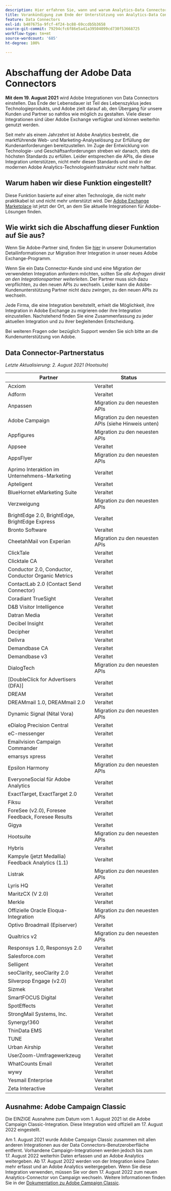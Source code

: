 ```yaml
---
description: Hier erfahren Sie, wann und warum Analytics-Data Connectors nicht mehr unterstützt werden.
title: Vorankündigung zum Ende der Unterstützung von Analytics-Data Connectors
feature: Data Connectors
exl-id: b407675a-9fcf-4f24-bc88-69ccdb5b3658
source-git-commit: 79294cfc6f86e5a41a39504099cd730f53668725
workflow-type: tm+mt
source-wordcount: '685'
ht-degree: 100%

---
```


# Abschaffung der Adobe Data Connectors

**Mit dem 19. August 2021** wird Adobe Integrationen von Data Connectors einstellen. Das Ende der Lebensdauer ist Teil des Lebenszyklus jedes Technologieprodukts, und Adobe zielt darauf ab, den Übergang für unsere Kunden und Partner so nahtlos wie möglich zu gestalten. Viele dieser Integrationen sind über Adobe Exchange verfügbar und können weiterhin genutzt werden.

Seit mehr als einem Jahrzehnt ist Adobe Analytics bestrebt, die marktführende Web- und Marketing-Analyselösung zur Erfüllung der Kundenanforderungen bereitzustellen. Im Zuge der Entwicklung von Technologie- und Geschäftsanforderungen streben wir danach, stets die höchsten Standards zu erfüllen.  Leider entsprechen die APIs, die diese Integration unterstützen, nicht mehr diesen Standards und sind in der modernen Adobe Analytics-Technologieinfrastruktur nicht mehr haltbar.

## Warum haben wir diese Funktion eingestellt?

Diese Funktion basierte auf einer alten Technologie, die nicht mehr praktikabel ist und nicht mehr unterstützt wird. Der [Adobe Exchange Marketplace](https://exchange.adobe.com/experiencecloud.analytics.html#product) ist jetzt der Ort, an dem Sie aktuelle Integrationen für Adobe-Lösungen finden.

## Wie wirkt sich die Abschaffung dieser Funktion auf Sie aus?

Wenn Sie Adobe-Partner sind, finden Sie [hier](https://adobeexchangeec.zendesk.com/hc/de-de/articles/360003867071-Adobe-Analytics-Integration-Tools) in unserer Dokumentation Detailinformationen zur Migration Ihrer Integration in unser neues Adobe Exchange-Programm.

Wenn Sie ein Data Connector-Kunde sind und eine Migration der verwendeten Integration anfordern möchten, sollten Sie *alle Anfragen direkt an den Integrationspartner weiterleiten*. Der Partner muss sich dazu verpflichten, zu den neuen APIs zu wechseln. Leider kann die Adobe-Kundenunterstützung Partner nicht dazu zwingen, zu den neuen APIs zu wechseln.

Jede Firma, die eine Integration bereitstellt, erhielt die Möglichkeit, ihre Integration in Adobe Exchange zu migrieren oder ihre Integration einzustellen. Nachstehend finden Sie eine Zusammenfassung zu jeder aktuellen Integration und zu ihrer begleitenden Entscheidung.

Bei weiteren Fragen oder bezüglich Support wenden Sie sich bitte an die Kundenunterstützung von Adobe.

## Data Connector-Partnerstatus

*Letzte Aktualisierung: 2. August 2021 (Hootsuite)*

| Partner | Status |
| --- | --- |
| Acxiom | Veraltet |
| Adform | Veraltet |
| Anpassen | Migration zu den neuesten APIs |
| Adobe Campaign | Migration zu den neuesten APIs (siehe Hinweis unten) |
| Appfigures | Migration zu den neuesten APIs |
| Appsee | Veraltet |
| AppsFlyer | Migration zu den neuesten APIs |
| Aprimo Interaktion im Unternehmens-Marketing | Veraltet |
| Apteligent | Veraltet |
| BlueHornet eMarketing Suite | Veraltet |
| Verzweigung | Migration zu den neuesten APIs |
| BrightEdge 2.0, BrightEdge, BrightEdge Express | Veraltet |
| Bronto Software | Veraltet |
| CheetahMail von Experian | Migration zu den neuesten APIs |
| ClickTale | Veraltet |
| Clicktale CA | Veraltet |
| Conductor 2.0, Conductor, Conductor Organic Metrics | Veraltet |
| ContactLab 2.0 (Contact Send Connector) | Veraltet |
| Coradiant TrueSight | Veraltet |
| D&amp;B Visitor Intelligence | Veraltet |
| Datran Media | Veraltet |
| Decibel Insight | Veraltet |
| Decipher | Veraltet |
| Delivra | Veraltet |
| Demandbase CA | Veraltet |
| Demandbase v3 | Veraltet |
| DialogTech | Migration zu den neuesten APIs |
| [DoubleClick for Advertisers (DFA)] | Veraltet |
| DREAM | Veraltet |
| DREAMmail 1.0, DREAMmail 2.0 | Veraltet |
| Dynamic Signal (Nital Vora) | Migration zu den neuesten APIs |
| eDialog Precision Central | Veraltet |
| eC-messenger | Veraltet |
| Emailvision Campaign Commander | Veraltet |
| emarsys xpress | Veraltet |
| Epsilon Harmony | Migration zu den neuesten APIs |
| EveryoneSocial für Adobe Analytics | Veraltet |
| ExactTarget, ExactTarget 2.0 | Veraltet |
| Fiksu | Veraltet |
| ForeSee (v2.0), Foresee Feedback, Foresee Results | Veraltet |
| Gigya | Veraltet |
| Hootsuite | Migration zu den neuesten APIs |
| Hybris | Veraltet |
| Kampyle (jetzt Medallia) Feedback Analytics (1.1) | Veraltet |
| Listrak | Migration zu den neuesten APIs |
| Lyris HQ | Veraltet |
| MaritzCX (V 2.0) | Veraltet |
| Merkle | Veraltet |
| Offizielle Oracle Eloqua-Integration | Migration zu den neuesten APIs |
| Optivo Broadmail (Episerver) | Veraltet |
| Qualtrics v2 | Migration zu den neuesten APIs |
| Responsys 1.0, Responsys 2.0 | Veraltet |
| Salesforce.com | Veraltet |
| Selligent | Veraltet |
| seoClarity, seoClarity 2.0 | Veraltet |
| Silverpop Engage (v2.0) | Veraltet |
| Sizmek | Veraltet |
| SmartFOCUS Digital | Veraltet |
| SpotEffects | Veraltet |
| StrongMail Systems, Inc. | Veraltet |
| Synergy!360 | Veraltet |
| ThinData EMS | Veraltet |
| TUNE | Veraltet |
| Urban Airship | Veraltet |
| UserZoom-Umfragewerkzeug | Veraltet |
| WhatCounts Email | Veraltet |
| wywy | Veraltet |
| Yesmail Enterprise | Veraltet |
| Zeta Interactive | Veraltet |

## Ausnahme: Adobe Campaign Classic

Die EINZIGE Ausnahme zum Datum vom 1. August 2021 ist die Adobe Campaign Classic-Integration. Diese Integration wird offiziell am 17. August 2022 eingestellt.

Am 1. August 2021 wurde Adobe Campaign Classic zusammen mit allen anderen Integrationen aus der Data Connectors-Benutzeroberfläche entfernt. Vorhandene Campaign-Integrationen werden jedoch bis zum 17. August 2022 weiterhin Daten erfassen und an Adobe Analytics weitergeben. Ab 17. August 2022 werden von der Integration keine Daten mehr erfasst und an Adobe Analytics weitergegeben. Wenn Sie diese Integration verwenden, müssen Sie vor dem 17. August 2022 zum neuen Analytics-Connector von Campaign wechseln. Weitere Informationen finden Sie in der [Dokumentation zu Adobe Campaign Classic](https://experienceleague.adobe.com/docs/campaign-classic/using/release-notes/aa-connector-migration.html?lang=de).
